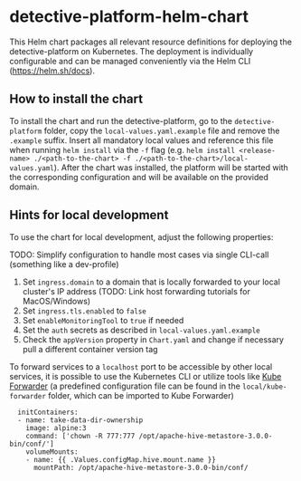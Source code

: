 # detective-platform-helm-chart

This Helm chart packages all relevant resource definitions for deploying the detective-platform on Kubernetes. The deployment is individually configurable and can be managed conveniently via the Helm CLI (https://helm.sh/docs).

## How to install the chart

To install the chart and run the detective-platform, go to the `detective-platform` folder, copy the `local-values.yaml.example` file and remove the `.example` suffix. Insert all mandatory local values and reference this file when running `helm install` via the `-f` flag (e.g. `helm install <release-name> ./<path-to-the-chart> -f ./<path-to-the-chart>/local-values.yaml`). After the chart was installed, the platform will be started with the corresponding configuration and will be available on the provided domain.

## Hints for local development

To use the chart for local development, adjust the following properties:

TODO: Simplify configuration to handle most cases via single CLI-call (something like a dev-profile)

1. Set `ingress.domain` to a domain that is locally forwarded to your local cluster's IP address (TODO: Link host forwarding tutorials for MacOS/Windows)
2. Set `ingress.tls.enabled` to `false`
3. Set `enableMonitoringTool` to `true` if needed
4. Set the `auth` secrets as described in `local-values.yaml.example`
5. Check the `appVersion` property in `Chart.yaml` and change if necessary pull a different container version tag

To forward services to a `localhost` port to be accessible by other local services, it is possible to use the Kubernetes CLI or utilize tools like [Kube Forwarder](https://kube-forwarder.pixelpoint.io/) (a predefined configuration file can be found in the `local/kube-forwarder` folder, which can be imported to Kube Forwarder)

      initContainers:
      - name: take-data-dir-ownership
        image: alpine:3
        command: ['chown -R 777:777 /opt/apache-hive-metastore-3.0.0-bin/conf/']
        volumeMounts:
        - name: {{ .Values.configMap.hive.mount.name }}
          mountPath: /opt/apache-hive-metastore-3.0.0-bin/conf/